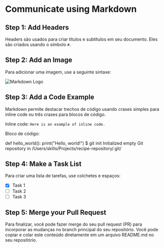 # Communicate using Markdown

## Step 1: Add Headers
Headers são usados para criar títulos e subtítulos em seu documento. Eles são criados usando o símbolo `#`.

## Step 2: Add an Image
Para adicionar uma imagem, use a seguinte sintaxe:

![Markdown Logo](https://upload.wikimedia.org/wikipedia/commons/4/48/Markdown-mark.svg)

## Step 3: Add a Code Example
Markdown permite destacar trechos de código usando crases simples para inline code ou três crases para blocos de código.

Inline code:
`Here is an example of inline code.`

Bloco de código:

def hello_world():
print("Hello, world!")
$ git init
Initialized empty Git repository in /Users/skills/Projects/recipe-repository/.git/

## Step 4: Make a Task List
Para criar uma lista de tarefas, use colchetes e espaços:

- [x] Task 1
- [ ] Task 2
- [ ] Task 3

## Step 5: Merge your Pull Request
Para finalizar, você pode fazer merge do seu pull request (PR) para incorporar as mudanças no branch principal do seu repositório.
Você pode copiar e colar este conteúdo diretamente em um arquivo README.md no seu repositório.
